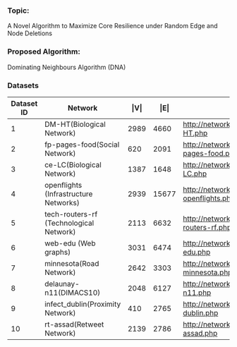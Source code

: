 ### Topic: 
A Novel Algorithm to Maximize Core Resilience under Random Edge and Node Deletions

### Proposed Algorithm: 
Dominating Neighbours Algorithm (DNA)

### Datasets
| Dataset ID | Network                                 | \|V\| | \|E\| | Source                                           |
|------------|-----------------------------------------|-------|-------|--------------------------------------------------|
|          1 | DM-HT(Biological Network)               |  2989 |  4660 | http://networkrepository.com/bio-DM-HT.php       |
|          2 | fp-pages-food(Social Network)           |   620 |  2091 | http://networkrepository.com/fb-pages-food.php   |
|          3 | ce-LC(Biological Network)               |  1387 |  1648 | http://networkrepository.com/bio-CE-LC.php       |
|          4 | openflights (Infrastructure Networks)   |  2939 | 15677 | http://networkrepository.com/inf-openflights.php |
|          5 | tech-routers-rf (Technological Network) |  2113 |  6632 | http://networkrepository.com/tech-routers-rf.php |
|          6 | web-edu (Web graphs)                    |  3031 |  6474 | http://networkrepository.com/web-edu.php         |
|          7 | minnesota(Road Network)                 |  2642 |  3303 | http://networkrepository.com/road-minnesota.php  |
|          8 | delaunay-n11(DIMACS10)                  |  2048 |  6127 | http://networkrepository.com/delaunay-n11.php    |
|          9 | infect_dublin(Proximity Network)        |   410 |  2765 | http://networkrepository.com/infect-dublin.php   |
|         10 | rt-assad(Retweet Network)               |  2139 |  2786 | http://networkrepository.com/rt-assad.php        |
